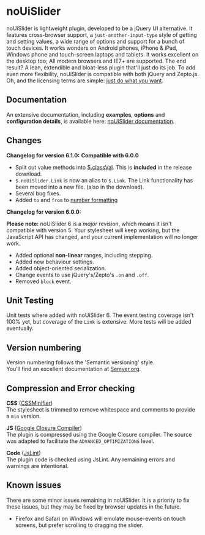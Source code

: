 # noUiSlider

noUiSlider is lightweight plugin, developed to be a jQuery UI alternative. It features cross-browser support, a `just-another-input-type` style of getting and setting values, a wide range of options and support for a bunch of touch devices. It works wonders on Android phones, iPhone & iPad, Windows phone and touch-screen laptops and tablets. It works excellent on the desktop too; All modern browsers and IE7+ are supported. The end result? A lean, extendible and bloat-less plugin that'll just do its job. To add even more flexibility, noUiSlider is compatible with both jQuery and Zepto.js. Oh, and the licensing terms are simple: [just do what you want](https://refreshless.com/nouislider/terms-of-use).

Documentation
-------

An extensive documentation, including **examples**, **options** and **configuration details**, is available here: [noUiSlider documentation](https://refreshless.com/nouislider/).

Changes
-------

**Changelog for version 6.1.0:**
**Compatible with 6.0.0**

+ Split out value methods into [$.classVal](https://github.com/leongersen/classVal). This is **included** in the release download.
+ `$.noUiSlider.Link` is now an alias to `$.Link`. The Link functionality has been moved into a new file. (also in the download).
+ Several bug fixes.
+ Added `to` and `from` to [number formatting](https://refreshless.com/nouislider/number-formatting)

**Changelog for version 6.0.0:**

**Please note:** noUiSlider 6 is a *major* revision, which means it isn't compatible with version 5. Your stylesheet will keep working, but the JavaScript API has changed, and your current implementation will no longer work.

+ Added optional **non-linear** ranges, including stepping.
+ Added new behaviour settings.
+ Added object-oriented serialization.
+ Change events to use jQuery's/Zepto's `.on` and `.off`.
+ Removed `block` event.

Unit Testing
------------

Unit tests where added with noUiSlider 6. The event testing coverage isn't 100% yet, but coverage of the `Link` is extensive. More tests will be added eventually.

Version numbering
------------------------------
Version numbering follows the 'Semantic versioning' style.  
You'll find an excellent documentation at [Semver.org](https://semver.org/).

Compression and Error checking
------------------------------
**CSS** ([CSSMinifier](https://cssminifier.com/))  
The stylesheet is trimmed to remove whitespace and comments to provide a `min` version.

**JS** ([Google Closure Compiler](https://closure-compiler.appspot.com/home))  
The plugin is compressed using the Google Closure compiler. The source was adapted to facilitate the `ADVANCED_OPTIMIZATIONS` level.

**Code** ([JsLint](https://jslint.com/))  
The plugin code is checked using JsLint. Any remaining errors and warnings are intentional.

Known issues
------------
There are some minor issues remaining in noUiSlider. It is a priority to fix these issues, but they may be fixed by browser updates in the future.

+ Firefox and Safari on Windows will emulate mouse-events on touch screens, but prefer scrolling to dragging the slider.
